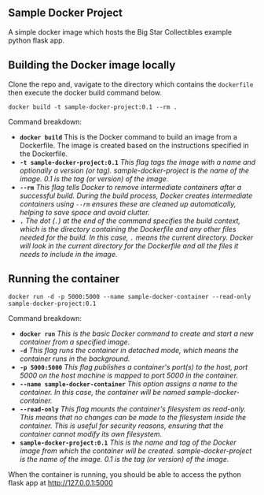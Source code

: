 ## Sample Docker Project
A simple docker image which hosts the Big Star Collectibles example python flask app.

## Building the Docker image locally
Clone the repo and, vavigate to the directory which contains the `dockerfile` then execute the docker build command below.

    docker build -t sample-docker-project:0.1 --rm .

Command breakdown:

 - **`docker build`** This is the Docker command to build an image from a Dockerfile. The image is created based on the instructions specified in the Dockerfile.
 - **`-t sample-docker-project:0.1`** *This flag tags the image with a name and optionally a version (or tag). sample-docker-project is the name of the image. 0.1 is the tag (or version) of the image.*
 - **`--rm`** *This flag tells Docker to remove intermediate containers after a successful build. During the build process, Docker creates intermediate containers using `--rm` ensures these are cleaned up automatically, helping to save space and avoid clutter.*
 - **`.`** *The dot (`.`) at the end of the command specifies the build context, which is the directory containing the Dockerfile and any other files needed for the build. In this case, `.` means the current directory. Docker will look in the current directory for the Dockerfile and all the files it needs to include in the image.*

## Running the container

    docker run -d -p 5000:5000 --name sample-docker-container --read-only sample-docker-project:0.1

Command breakdown:
 - **`docker run`** *This is the basic Docker command to create and start a new container from a specified image.*
 - **`-d`** *This flag runs the container in detached mode, which means the container runs in the background.*
 - **`-p 5000:5000`** *This flag publishes a container's port(s) to the host, port 5000 on the host machine is mapped to port 5000 in the container.*
 - **`--name sample-docker-container`** *This option assigns a name to the container. In this case, the container will be named sample-docker-container.*
 - **`--read-only`** *This flag mounts the container's filesystem as read-only. This means that no changes can be made to the filesystem inside the container. This is useful for security reasons, ensuring that the container cannot modify its own filesystem.*
 - **`sample-docker-project:0.1`** *This is the name and tag of the Docker image from which the container will be created. sample-docker-project is the name of the image. 0.1 is the tag (or version) of the image.*

When the container is running, you should be able to access the python flask app at http://127.0.0.1:5000
